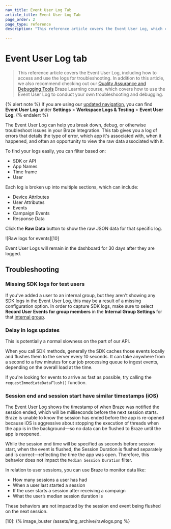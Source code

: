 ```yaml
---
nav_title: Event User Log Tab
article_title: Event User Log Tab
page_order: 2
page_type: reference
description: "This reference article covers the Event User Log, which can help you debug or troubleshoot issues in your Braze Integration."

---
```


# Event User Log tab

> This reference article covers the Event User Log, including how to access and use the logs for troubleshooting. In addition to this article, we also recommend checking out our [Quality Assurance and Debugging Tools](https://learning.braze.com/quality-assurance-and-debugging-tools-in-the-dashboard/) Braze Learning course, which covers how to use the Event User Log to conduct your own troubleshooting and debugging.

{% alert note %}
If you are using our [updated navigation]({{site.baseurl}}/navigation/), you can find **Event User Log** under **Settings** > **Workspace Logs & Testing** > **Event User Log**.
{% endalert %}

The Event User Log can help you break down, debug, or otherwise troubleshoot issues in your Braze Integration. This tab gives you a log of errors that details the type of error, which app it's associated with, when it happened, and often an opportunity to view the raw data associated with it.

To find your logs easily, you can filter based on:

* SDK or API
* App Names
* Time frame
* User

Each log is broken up into multiple sections, which can include:

* Device Attributes
* User Attributes
* Events
* Campaign Events
* Response Data

Click the **Raw Data** button to show the raw JSON data for that specific log.

![Raw logs for events][10]

Event User Logs will remain in the dashboard for 30 days after they are logged.

## Troubleshooting

### Missing SDK logs for test users

If you've added a user to an internal group, but they aren't showing any SDK logs in the Event User Log, this may be a result of a missing configuration option. In order to capture SDK logs, make sure to select **Record User Events for group members** in the **Internal Group Settings** for that [internal group]({{site.baseurl}}/user_guide/administrative/app_settings/developer_console/internal_groups_tab/).

### Delay in logs updates

This is potentially a normal slowness on the part of our API.

When you call SDK methods, generally the SDK caches those events locally and flushes them to the server every 10 seconds. It can take anywhere from a second to a few minutes for our job processing queue to ingest events, depending on the overall load at the time.  

If you're looking for events to arrive as fast as possible, try calling the `requestImmediateDataFlush()` function.

### Session end and session start have similar timestamps (iOS)

The Event User Log shows the timestamp of when Braze was notified the session ended, which will be milliseconds before the next session starts. Braze is unable to know the session has ended before the app is re-opened because iOS is aggressive about stopping the execution of threads when the app is in the background—so no data can be flushed to Braze until the app is reopened.

While the session end time will be specified as seconds before session start, when the event is flushed, the Session Duration is flushed separately and is correct—reflecting the time the app was open. Therefore, this behavior does not impact the `Median Session Duration` filter.

In relation to user sessions, you can use Braze to monitor data like:

- How many sessions a user has had
- When a user last started a session
- If the user starts a session after receiving a campaign
- What the user’s median session duration is

These behaviors are not impacted by the session end event being flushed on the next session.

[10]: {% image_buster /assets/img_archive/rawlogs.png %}
